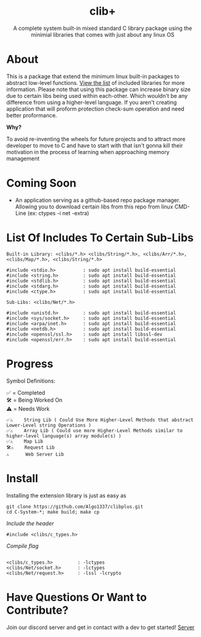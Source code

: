 <div align="center">
 <h1>clib+</h1>
 <p>A complete system built-in mixed standard C library package using the minimial libraries that comes with just about any linux OS</p>
</div>

# About

This is a package that extend the minimum linux built-in packages to abstract low-level functions. [View the list](https://github.com/Algo1337/clibplus?tab=readme-ov-file#list-of-includes-to-certain-sub-libs) of included libraries for more information.
Please note that using this package can increase binary size due to certain libs being used within each-other. Which wouldn't be any difference from using a higher-level language. If you aren't creating application that will proform protection check-sum operation and need better proformance.

<b>Why?</b>

To avoid re-inventing the wheels for future projects and to attract more developer to move to C and have to start with that isn't gonna kill their motivation in the process of learning when approaching memory management

# Coming Soon

- An application serving as a github-based repo package manager. Allowing you to download certain libs from this repo from linux CMD-Line (ex: ctypes -i net -extra)

# List Of Includes To Certain Sub-Libs
``Built-in Library: <clibs/*.h> <clibs/String/*.h>, <clibs/Arr/*.h>, <clibs/Map/*.h>, <clibs/String/*.h>``
```
#include <stdio.h>          : sudo apt install build-essential
#include <string.h>         : sudo apt install build-essential
#include <stdlib.h>         : sudo apt install build-essential
#include <stdarg.h>         : sudo apt install build-essential
#include <ctype.h>          : sudo apt install build-essential
```

``Sub-Libs: <clibs/Net/*.h>``
```
#include <unistd.h>         : sudo apt install build-essential
#include <sys/socket.h>     : sudo apt install build-essential
#include <arpa/inet.h>      : sudo apt install build-essential
#include <netdb.h>          : sudo apt install build-essential
#include <openssl/ssl.h>    : sudo apt install libssl-dev
#include <openssl/err.h>    : sudo apt install build-essential
```

# Progress

<p>Symbol Definitions:<p>

<p>✅ = Completed<br />🛠️ = Being Worked On<br />⚠️ = Needs Work</p>

```
✅⚠️    String Lib ( Could Use More Higher-Level Methods that abstract Lower-Level string Operations )
✅⚠️    Array Lib ( Could use more Higher-Level Methods similar to higher-level language(s) array module(s) )
✅⚠️    Map Lib
🛠️⚠️    Request Lib
⚠️      Web Server Lib
```

# Install

Installing the extension library is just as easy as 

```
git clone https://github.com/Algo1337/clibplus.git
cd C-System-*; make build; make cp
```

*Include the header*

```
#include <clibs/c_types.h>
```

*Compile flag*

```

<clibs/c_types.h>         : -lctypes
<clibs/Net/socket.h>      : -lctypes
<clibs/Net/request.h>     : -lssl -lcrypto
```

# Have Questions Or Want to Contribute?

Join our discord server and get in contact with a dev to get started! [Server](https://discord.gg/ovpn)